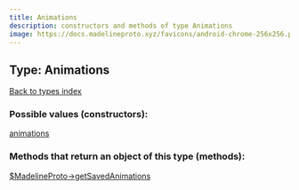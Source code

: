 ```yaml
---
title: Animations
description: constructors and methods of type Animations
image: https://docs.madelineproto.xyz/favicons/android-chrome-256x256.png
---
```

## Type: Animations  
[Back to types index](index.md)



### Possible values (constructors):

[animations](../constructors/animations.md)  



### Methods that return an object of this type (methods):

[$MadelineProto->getSavedAnimations](../methods/getSavedAnimations.md)  



